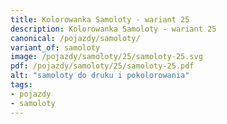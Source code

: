 ```yaml
---
title: Kolorowanka Samoloty - wariant 25
description: Kolorowanka Samoloty - wariant 25
canonical: /pojazdy/samoloty/
variant_of: samoloty
image: /pojazdy/samoloty/25/samoloty-25.svg
pdf: /pojazdy/samoloty/25/samoloty-25.pdf
alt: "samoloty do druku i pokolorowania"
tags:
- pojazdy
- samoloty
---
```

